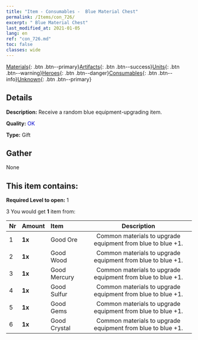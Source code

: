 ```yaml
---
title: "Item - Consumables -  Blue Material Chest"
permalink: /Items/con_726/
excerpt: " Blue Material Chest"
last_modified_at: 2021-01-05
lang: en
ref: "con_726.md"
toc: false
classes: wide
---
```

 [Materials](/Items/){: .btn .btn--primary}[Artifacts](/Items/Artifacts/){: .btn .btn--success}[Units](/Items/Units/){: .btn .btn--warning}[Heroes](/Items/Heroes/){: .btn .btn--danger}[Consumables](/Items/Consumables/){: .btn .btn--info}[Unknown](/Items/Unknown/){: .btn .btn--primary}

## Details
 **Description:** Receive a random blue equipment-upgrading item.

 **Quality:** <span style="color: #0000CD">OK</span>

 **Type:** Gift

## Gather

  None

## This item contains:

 **Required Level to open:** 1

 3 You would get **1** item  from:

  | Nr | Amount |     Item    | Description |
  |:---|:-------|:------------|:-----------:|
  | 1 |  **1x** | Good Ore | Common materials to upgrade equipment from blue to blue +1.  | 
  | 2 |  **1x** | Good Wood | Common materials to upgrade equipment from blue to blue +1.  | 
  | 3 |  **1x** | Good Mercury | Common materials to upgrade equipment from blue to blue +1.  | 
  | 4 |  **1x** | Good Sulfur | Common materials to upgrade equipment from blue to blue +1.  | 
  | 5 |  **1x** | Good Gems | Common materials to upgrade equipment from blue to blue +1.  | 
  | 6 |  **1x** | Good Crystal | Common materials to upgrade equipment from blue to blue +1.  | 
